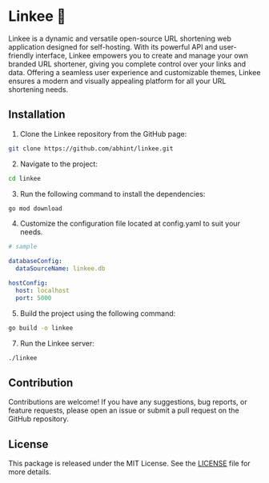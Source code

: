 # Linkee 🔗

Linkee is a dynamic and versatile open-source URL shortening web application designed for self-hosting. With its powerful API and user-friendly interface, Linkee empowers you to create and manage your own branded URL shortener, giving you complete control over your links and data. Offering a seamless user experience and customizable themes, Linkee ensures a modern and visually appealing platform for all your URL shortening needs.

## Installation

1. Clone the Linkee repository from the GitHub page:

```sh
git clone https://github.com/abhint/linkee.git
```

2. Navigate to the project:

```sh
cd linkee
```

3. Run the following command to install the dependencies:

```sh
go mod download
```

4. Customize the configuration file located at config.yaml to suit your needs.

```yaml
# sample

databaseConfig:
  dataSourceName: linkee.db

hostConfig:
  host: localhost
  port: 5000
```

5. Build the project using the following command:

```sh
go build -o linkee
```

7. Run the Linkee server:

```sh
./linkee
```

## Contribution

Contributions are welcome! If you have any suggestions, bug reports, or feature requests, please open an issue or submit a pull request on the GitHub repository.

## License

This package is released under the MIT License. See the [LICENSE](LICENSE) file for more details.
